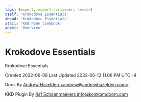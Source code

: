 ```yaml
---
tags: [export, export-scrivener, revise]
xself: 'Krokodove Essentials'
xhead: 'Krokodove Essentials'
xtail: 'KKD Node Cookbook'
xnext: 'Overview'
---
```


# Krokodove Essentials

Krokodove Essentials

Created 2022-06-08 Last Updated 2022-06-12 11.06 PM UTC -4

Docs By [Andrew Hazelden \<andrew@andrewhazelden.com\>](mailto:andrew@andrewhazelden.com)

KKD Plugin By [Raf Schoenmaekers info@komkomdoorn.com](mailto:info@komkomdoorn.com)